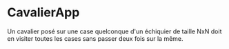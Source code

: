 CavalierApp
===========

Un cavalier posé sur une case quelconque d'un échiquier de taille NxN doit en visiter toutes les cases sans passer deux fois sur la même.
